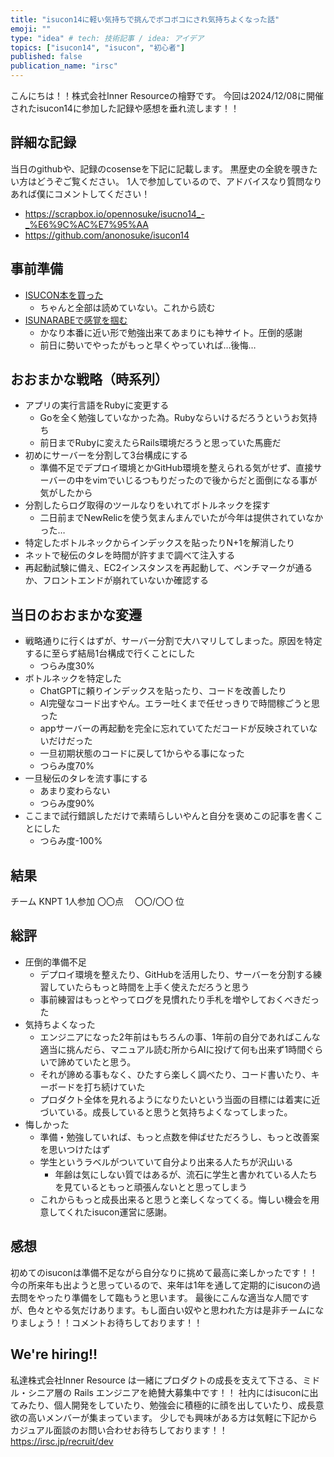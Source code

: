 ```yaml
---
title: "isucon14に軽い気持ちで挑んでボコボコにされ気持ちよくなった話"
emoji: ""
type: "idea" # tech: 技術記事 / idea: アイデア
topics: ["isucon14", "isucon", "初心者"]
published: false
publication_name: "irsc"
---
```


こんにちは！！株式会社Inner Resourceの檜野です。
今回は2024/12/08に開催されたisucon14に参加した記録や感想を垂れ流します！！

## 詳細な記録
当日のgithubや、記録のcosenseを下記に記載します。
黒歴史の全貌を覗きたい方はどうぞご覧ください。
1人で参加しているので、アドバイスなり質問なりあれば僕にコメントしてください！
- https://scrapbox.io/opennosuke/isucno14_-_%E6%9C%AC%E7%95%AA
- https://github.com/anonosuke/isucon14

## 事前準備
- [ISUCON本を買った](https://www.amazon.co.jp/%E9%81%94%E4%BA%BA%E3%81%8C%E6%95%99%E3%81%88%E3%82%8BWeb%E3%83%91%E3%83%95%E3%82%A9%E3%83%BC%E3%83%9E%E3%83%B3%E3%82%B9%E3%83%81%E3%83%A5%E3%83%BC%E3%83%8B%E3%83%B3%E3%82%B0-%E3%80%9CISUCON%E3%81%8B%E3%82%89%E5%AD%A6%E3%81%B6%E9%AB%98%E9%80%9F%E5%8C%96%E3%81%AE%E5%AE%9F%E8%B7%B5-%E8%97%A4%E5%8E%9F-%E4%BF%8A%E4%B8%80%E9%83%8E/dp/4297128462)
  - ちゃんと全部は読めていない。これから読む
- [ISUNARABEで感覚を掴む](https://isunarabe.org/)
  - かなり本番に近い形で勉強出来てあまりにも神サイト。圧倒的感謝
  - 前日に勢いでやったがもっと早くやっていれば…後悔…

## おおまかな戦略（時系列）
- アプリの実行言語をRubyに変更する
  - Goを全く勉強していなかった為。Rubyならいけるだろうというお気持ち
  - 前日までRubyに変えたらRails環境だろうと思っていた馬鹿だ
- 初めにサーバーを分割して3台構成にする
  - 準備不足でデプロイ環境とかGitHub環境を整えられる気がせず、直接サーバーの中をvimでいじるつもりだったので後からだと面倒になる事が気がしたから
- 分割したらログ取得のツールなりをいれてボトルネックを探す
  - 二日前までNewRelicを使う気まんまんでいたが今年は提供されていなかった…
- 特定したボトルネックからインデックスを貼ったりN+1を解消したり
- ネットで秘伝のタレを時間が許すまで調べて注入する
- 再起動試験に備え、EC2インスタンスを再起動して、ベンチマークが通るか、フロントエンドが崩れていないか確認する

## 当日のおおまかな変遷
- 戦略通りに行くはずが、サーバー分割で大ハマリしてしまった。原因を特定するに至らず結局1台構成で行くことにした
  - つらみ度30%
- ボトルネックを特定した
  - ChatGPTに頼りインデックスを貼ったり、コードを改善したり
  - AI完璧なコード出すやん。エラー吐くまで任せっきりで時間稼ごうと思った
  - appサーバーの再起動を完全に忘れていてただコードが反映されていないだけだった
  - 一旦初期状態のコードに戻して1からやる事になった
  - つらみ度70%
- 一旦秘伝のタレを流す事にする
  - あまり変わらない
  - つらみ度90%
- ここまで試行錯誤しただけで素晴らしいやんと自分を褒めこの記事を書くことにした
  - つらみ度-100%

## 結果
チーム KNPT
1人参加
〇〇点　
〇〇/〇〇 位

## 総評
- 圧倒的準備不足
  - デプロイ環境を整えたり、GitHubを活用したり、サーバーを分割する練習していたらもっと時間を上手く使えただろうと思う
  - 事前練習はもっとやってログを見慣れたり手札を増やしておくべきだった
- 気持ちよくなった
  - エンジニアになった2年前はもちろんの事、1年前の自分であればこんな適当に挑んだら、マニュアル読む所からAIに投げて何も出来ず1時間ぐらいで諦めていたと思う。
  - それが諦める事もなく、ひたすら楽しく調べたり、コード書いたり、キーボードを打ち続けていた
  - プロダクト全体を見れるようになりたいという当面の目標には着実に近づいている。成長していると思うと気持ちよくなってしまった。
- 悔しかった
  - 準備・勉強していれば、もっと点数を伸ばせただろうし、もっと改善案を思いつけたはず
  - 学生というラベルがついていて自分より出来る人たちが沢山いる
    - 年齢は気にしない質ではあるが、流石に学生と書かれている人たちを見ているともっと頑張んないとと思ってしまう
  - これからもっと成長出来ると思うと楽しくなってくる。悔しい機会を用意してくれたisucon運営に感謝。

## 感想
初めてのisuconは準備不足ながら自分なりに挑めて最高に楽しかったです！！
今の所来年も出ようと思っているので、来年は1年を通して定期的にisuconの過去問をやったり準備をして臨もうと思います。
最後にこんな適当な人間ですが、色々とやる気だけあります。もし面白い奴やと思われた方は是非チームになりましょう！！コメントお待ちしております！！

## We're hiring!!
私達株式会社Inner Resource は一緒にプロダクトの成長を支えて下さる、ミドル・シニア層の Rails エンジニアを絶賛大募集中です！！
社内にはisuconに出てみたり、個人開発をしていたり、勉強会に積極的に顔を出していたり、成長意欲の高いメンバーが集まっています。
少しでも興味がある方は気軽に下記からカジュアル面談のお問い合わせお待ちしております！！
https://irsc.jp/recruit/dev



